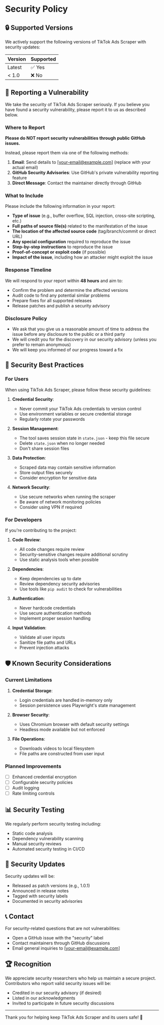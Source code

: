 # Security Policy

## 🔒 Supported Versions

We actively support the following versions of TikTok Ads Scraper with security updates:

| Version | Supported          |
| ------- | ------------------ |
| Latest  | ✅ Yes             |
| < 1.0   | ❌ No              |

## 🚨 Reporting a Vulnerability

We take the security of TikTok Ads Scraper seriously. If you believe you have found a security vulnerability, please report it to us as described below.

### Where to Report

**Please do NOT report security vulnerabilities through public GitHub issues.**

Instead, please report them via one of the following methods:

1. **Email**: Send details to [your-email@example.com] (replace with your actual email)
2. **GitHub Security Advisories**: Use GitHub's private vulnerability reporting feature
3. **Direct Message**: Contact the maintainer directly through GitHub

### What to Include

Please include the following information in your report:

- **Type of issue** (e.g., buffer overflow, SQL injection, cross-site scripting, etc.)
- **Full paths of source file(s)** related to the manifestation of the issue
- **The location of the affected source code** (tag/branch/commit or direct URL)
- **Any special configuration** required to reproduce the issue
- **Step-by-step instructions** to reproduce the issue
- **Proof-of-concept or exploit code** (if possible)
- **Impact of the issue**, including how an attacker might exploit the issue

### Response Timeline

We will respond to your report within **48 hours** and aim to:

- Confirm the problem and determine the affected versions
- Audit code to find any potential similar problems
- Prepare fixes for all supported releases
- Release patches and publish a security advisory

### Disclosure Policy

- We ask that you give us a reasonable amount of time to address the issue before any disclosure to the public or a third party
- We will credit you for the discovery in our security advisory (unless you prefer to remain anonymous)
- We will keep you informed of our progress toward a fix

## 🔐 Security Best Practices

### For Users

When using TikTok Ads Scraper, please follow these security guidelines:

1. **Credential Security**:
   - Never commit your TikTok Ads credentials to version control
   - Use environment variables or secure credential storage
   - Regularly rotate your passwords

2. **Session Management**:
   - The tool saves session state in `state.json` - keep this file secure
   - Delete `state.json` when no longer needed
   - Don't share session files

3. **Data Protection**:
   - Scraped data may contain sensitive information
   - Store output files securely
   - Consider encryption for sensitive data

4. **Network Security**:
   - Use secure networks when running the scraper
   - Be aware of network monitoring policies
   - Consider using VPN if required

### For Developers

If you're contributing to the project:

1. **Code Review**:
   - All code changes require review
   - Security-sensitive changes require additional scrutiny
   - Use static analysis tools when possible

2. **Dependencies**:
   - Keep dependencies up to date
   - Review dependency security advisories
   - Use tools like `pip audit` to check for vulnerabilities

3. **Authentication**:
   - Never hardcode credentials
   - Use secure authentication methods
   - Implement proper session handling

4. **Input Validation**:
   - Validate all user inputs
   - Sanitize file paths and URLs
   - Prevent injection attacks

## 🛡️ Known Security Considerations

### Current Limitations

1. **Credential Storage**: 
   - Login credentials are handled in-memory only
   - Session persistence uses Playwright's state management

2. **Browser Security**:
   - Uses Chromium browser with default security settings
   - Headless mode available but not enforced

3. **File Operations**:
   - Downloads videos to local filesystem
   - File paths are constructed from user input

### Planned Improvements

- [ ] Enhanced credential encryption
- [ ] Configurable security policies
- [ ] Audit logging
- [ ] Rate limiting controls

## 📊 Security Testing

We regularly perform security testing including:

- Static code analysis
- Dependency vulnerability scanning
- Manual security reviews
- Automated security testing in CI/CD

## 🔄 Security Updates

Security updates will be:

- Released as patch versions (e.g., 1.0.1)
- Announced in release notes
- Tagged with security labels
- Documented in security advisories

## 📞 Contact

For security-related questions that are not vulnerabilities:

- Open a GitHub issue with the "security" label
- Contact maintainers through GitHub discussions
- Email general inquiries to [your-email@example.com]

## 🏆 Recognition

We appreciate security researchers who help us maintain a secure project. Contributors who report valid security issues will be:

- Credited in our security advisory (if desired)
- Listed in our acknowledgments
- Invited to participate in future security discussions

---

Thank you for helping keep TikTok Ads Scraper and its users safe! 🙏 